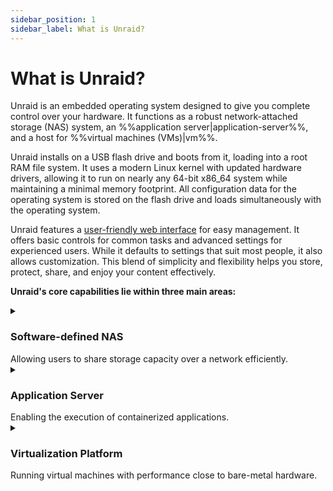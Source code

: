 ```yaml
---
sidebar_position: 1
sidebar_label: What is Unraid?
---
```


# What is Unraid?

Unraid is an embedded operating system designed to give you complete control over your hardware.  It functions as a robust network-attached storage (NAS) system, an %%application server|application-server%%, and a host for %%virtual machines (VMs)|vm%%.

Unraid installs on a USB flash drive and boots from it, loading into a root RAM file system.  It uses a modern Linux kernel with updated hardware drivers, allowing it to run on nearly any 64-bit x86_64 system while maintaining a minimal memory footprint.  All configuration data for the operating system is stored on the flash drive and loads simultaneously with the operating system.

Unraid features a [user-friendly web interface](./explore-the-user-interface/tour-the-web-gui.md) for easy management.  It offers basic controls for common tasks and advanced settings for experienced users.  While it defaults to settings that suit most people, it also allows customization.  This blend of simplicity and flexibility helps you store, protect, share, and enjoy your content effectively.

**Unraid's core capabilities lie within three main areas:**

<details>
  <summary><h3>Software-defined NAS</h3>Allowing users to share storage capacity over a network efficiently.</summary>

### Arrays and Parity

Unraid provides a simple and flexible solution for turning any 64-bit capable system into a Network Attached Storage (NAS) device. It can handle a variety of drives, whether they connect through IDE, SATA, or SAS, and supports different drive sizes. This means you can add new drives one at a time as your storage needs grow, without having to reorganize your existing data when you expand your setup.

The main job of an Unraid %%array|array%% is to organize and protect the data stored across several drives. It does this by using up to two special drives called %%parity drive|parity-drives%%s. These %%parity drive|parity-drives%%s are important because they help reconstruct your data if one of the other drives fails. In fact, with just one %%parity drive|parity-drives%%, you can protect all the other drives in your %%array|array%%, keeping your data safe. Plus, you can mix different sized drives and easily expand your storage over time, making Unraid a user-friendly option for anyone looking to manage their data effectively.

<details>
    <summary><strong>How Parity Works</strong> - Click to expand/collapse</summary>

In Unraid, %%parity|parity%% information is updated in real time.  To understand how this works, imagine the contents of a hard drive as a long stream of bits, where each bit is either a zero or a one.  By summing the nth bit values across all drives and determining whether that sum is even or odd, the corresponding nth %%parity|parity%% bit can be set accordingly.  If a data drive ever fails, this %%parity|parity%% information allows for an accurate determination of the exact bit values, facilitating a precise rebuild on the replacement drive.

For example:

<div style={{ maxWidth: '600px', margin: '1rem auto' }}>

![No Parity](/img/No_parity_500px.png)

</div>
  In the image above, three drives contain streams of bits that vary by device size.  These drives are unprotected, so if one fails, data will be lost.  To protect against failure, we need a fourth disk as a %%parity disk|parity-drive%%, which must be equal to or larger than the largest data disk.

To set the %%parity|parity%% bits, we find the total for each column.  If the sum is even, the %%parity|parity%% bit is 0; if odd, the %%parity|parity%% bit is 1.

Here's the same image as before, but with %%parity|parity%% calculated per frame:

<div style={{ maxWidth: '600px', margin: '1rem auto' }}>

![Parity](/img/Parity@500px.png)

</div>
    Let’s assume that drive 2 in our example has failed, and a new drive has been purchased to replace it:
  <div style={{ maxWidth: '600px', margin: '1rem auto' }}>

![Drive Failure](/img/Drive_failure@500px.png)

</div>
    To rebuild data on the new disk, we determine the missing bit rather than calculating the %%parity|parity%% bit.  For column 1, the sum is 0, so the missing bit is 0.  For column 6, with a sum of 1, the missing bit is 1.

Rebuilding a disk using %%parity|parity%% protects against data loss and offers fault tolerance, ensuring full access to the system even if a drive fails.

</details>

### User Shares

Unraid is different from most %%RAID|raid%% systems because it saves data on individual drives instead of combining them into one. As a %%root user|root-user%%, you can create %%user shares|user-share%%, which are like top-level folders that gather files from multiple drives in the %%array|array%% or %%cache pool|cache-pool%%. This means you don’t have to worry about which specific drive holds your files; they are organized for you.

You can also customize these shares to include or leave out certain drives and decide how files are spread across your storage. Additionally, you can manage how users access the shares by setting up network options, like %%SMB|samba%% and %%NFS|nfs%%, and applying security settings. To keep private data safe, you can create user accounts and set access limits for trusted individuals.

<div className="flex-container">

<figure className="flex-figure">
    <img src="/img/User_shares_-_distribution@500px.png" alt="User shares distribution example" />
    <figcaption>User shares - Distribution</figcaption>
  </figure>

<figure className="flex-figure">
    <img src="/img/User_shares_-_access@500px.png" alt="User shares distribution example larger" />
    <figcaption>User shares - Access</figcaption>
  </figure>

</div>

### Understanding Cache Drives

One of the standout features of Unraid is the %%cache drive|cache%%, which helps speed up data transfer. When you use a %%cache drive|cache%% alongside three or more drives, you can write data up to **three times faster**. When you save files to a %%user shares|user-share%% with a %%cache drive|cache%%, the data is first stored on the %%cache drive|cache%%. This allows for quick writing, and later, a process called %%Mover|mover%% transfers the data to the main storage %%array|array%% - often during the night—making room on the %%cache drive|cache%%.

For added data safety, you can set up a %%cache pool|cache-pool%% with multiple drives. This setup not only increases storage space but also uses technologies like %%ZFS|zfs%% or %%BTRFS|btrfs%% to provide extra protection for your data, similar to %%RAID 1|raid1%%. Overall, Unraid’s management of shares and %%cache drives|cache%% creates a flexible, efficient, and secure storage solution.

[Learn more about configuring shares and cache here.](../../using-unraid-to/manage-storage/array-configuration.md)

<div style={{ maxWidth: '600px', margin: '1rem auto' }}>

![How data capture works with Cache Pool](/img/Cache-pool.gif)

</div>

</details>

<details>
  <summary><h3>Application Server</h3>Enabling the execution of containerized applications.</summary>

Unraid transforms your storage solution into a versatile %%application server|application-server%% through Docker containerization. This approach overcomes traditional NAS limitations while maintaining system stability and ease of use.

Traditional NAS solutions present three key challenges for application hosting:

1. **OS compatibility issues** - Being unable to run applications designed for different operating systems.
2. **Complex lifecycle management** - Difficult installation experiiences can leave residual artifacts after removal.
3. **Application conflicts** - Software components may interfere with each other or system operations.

Unraid's use of Docker addresses these challenges in three key ways:

1. **OS Independence** - Each container runs in its own Linux environment, eliminating compatibility issues with the host operating system.  
2. **Image-based Deployment** - Preconfigured application packages allow for one-click installation and complete uninstallation of applications. 
3. **Process Isolation** - Containerized applications operate in separate user spaces, preventing any conflicts between software.  

Docker containers allow you to run applications in isolated, lightweight environments without the overhead associated with %%virtual machines|vm%%. Unraid simplifies the use of Docker by providing access to thousands of pre-configured apps through [Docker Hub](https://hub.docker.com/) and [Community Applications](../using-unraid-to/run-docker-containers/community-applications.md). This containerized approach enables Unraid users to run multiple applications simultaneously without compatibility issues. It also helps keep the system organized by using self-contained application packages and makes it easy to enhance server capabilities through Docker's ecosystem.

:::note

For advanced Docker settings, check out [Run Docker Containers](../../using-unraid-to/run-docker-containers/managing-and-customizing-containers.md).

:::

</details>

<details>
  <summary><h3>Virtualization Platform</h3>Running virtual machines with performance close to bare-metal hardware.</summary>

    Unraid functions as a virtualization host, using a %%hypervisor|hypervisor%% to securely allocate resources to virtualized guests. This allows you to run various applications in isolated environments, going beyond just network-attached storage.

  :::tip

  To use hardware virtualization in Unraid, ensure your CPU, chipset, BIOS, and device drivers are compatible. A full list of requirements is available in the [VM setup guide](../../using-unraid-to/create-virtual-machines/overview-and-system-prep.md). If your server doesn't meet these requirements, the %%VMs|vm%% menu will be disabled in the Unraid %%WebGUI|web-gui%%.

  :::

<details>
    <summary><strong>Benefits of Using Virtual Machines (VMs)</strong> - Click to expand/collapse</summary>

    While Docker containers are popular for Linux-based applications, %%VMs|vm%% enhance the flexibility and efficiency of your Unraid server setup and offer distinct advantages on your Unraid server:
  
  - **Isolation:** %%VMs|vm%% run independently in separate environments, ensuring that the failure of one does not affect the others.

  - **Consolidation:** Consolidate multiple physical servers into a single Unraid machine, reducing hardware needs and simplifying maintenance.

  - **Resource Allocation:** Unraid allows you to assign specific CPU, memory, storage, and network resources to each %%VM|vm%%, ensuring critical workloads receive necessary resources.

  - **Testing and Development:** %%VMs|vm%% enable easy creation and testing of software across different environments without requiring multiple physical machines.

  - **Security:** The isolation of %%VMs|vm%% enhances security, making it harder for malware to spread between them.

  - **Legacy Application Support:** %%VMs|vm%% let you run legacy applications or operating systems that may not be compatible with modern hardware.

  - **Resource Isolation:** Each %%VM|vm%% can have dedicated resources, preventing performance issues across %%VMs|vm%%.

  - **Resource Overcommitment:** You can run more %%VMs|vm%% than the physical resources would typically allow, understanding that not all will fully utilize their allocations at the same time. 

</details>

<details>
    <summary><strong>Assignable Device Support for Virtualization</strong> - Click to expand/collapse</summary>

    Unraid's %%KVM|kvm%%-based virtualization uses modern tools for flexible hardware assignment while maintaining host stability. 
    
    Key components include:
    
    **Core Technologies**
    - %%QEMU|qemu%% and %%libvirt|libvirt%%: Manage %%VM|vm%% lifecycles.
    - %%VFIO|vfio%% device passthrough: Provides direct hardware access.
    - %%VirtIO|virtio%% and %%VirtFS|virtfs%%: Optimize storage and network performance.
    - %%OVMF|ovmf%%: Supports %%UEFI|uefi%% and Secure Boot.

    **Assigned Resources**
    
    - **Compute:** Dedicated CPU cores through %%CPU pinning|cpu-pinning%%.
    - **Memory:** Isolated RAM.
    - **Storage:** SSD-optimized %%virtual disks|vdisk%% via %%VirtIO|virtio%%.
    - **Peripherals:** Full PCI/USB device passthrough, including %%GPU passthrough|gpu-passthrough%% support.

    **Platform Flexibility**

    - Supports %%i440fx|i440fx%% and %%Q35|q35%% machine types.
    - Compatible with %%Xen HVM|xen-hvm%% and %%Xen PV|xen-pv%% workloads.
    - Enables %%Intel VT-x|intel-vt-x%% and %%AMD-V|amd-v%% hardware virtualization.
<div style={{ maxWidth: '600px', margin: '1rem auto' }}>

![Assignable resources](/img/KVM@2x.png)

</div>
  
</details>

For %%VM|vm%% setup steps, check out [Create virtual machines](../../using-unraid-to/create-virtual-machines/overview-and-system-prep.md).

:::caution

%%GPU passthrough|gpu-passthrough%% requires compatible hardware (see [VM setup](../using-unraid-to/create-virtual-machines/vm-setup.md)).

:::

</details>
